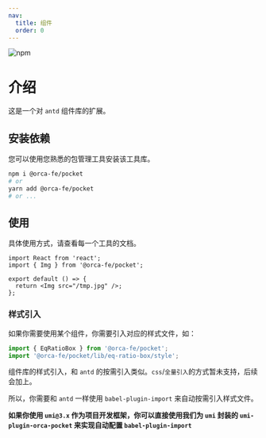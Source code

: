 ```yaml
---
nav:
  title: 组件
  order: 0
---
```


![npm](https://img.shields.io/npm/v/@orca-fe/pocket.svg)

# 介绍

这是一个对 `antd` 组件库的扩展。

## 安装依赖

您可以使用您熟悉的包管理工具安装该工具库。

```bash
npm i @orca-fe/pocket
# or
yarn add @orca-fe/pocket
# or ...
```

## 使用

具体使用方式，请查看每一个工具的文档。

```tsx | pure
import React from 'react';
import { Img } from '@orca-fe/pocket';

export default () => {
  return <Img src="/tmp.jpg" />;
};
```

### 样式引入

如果你需要使用某个组件，你需要引入对应的样式文件，如：

```ts | pure
import { EqRatioBox } from '@orca-fe/pocket';
import '@orca-fe/pocket/lib/eq-ratio-box/style';
```

组件库的样式引入，和 `antd` 的按需引入类似。`css`/`全量引入`的方式暂未支持，后续会加上。

所以，你需要和 `antd` 一样使用 `babel-plugin-import` 来自动按需引入样式文件。

**如果你使用 `umi@3.x` 作为项目开发框架，你可以直接使用我们为 `umi` 封装的 `umi-plugin-orca-pocket` 来实现自动配置 `babel-plugin-import`**
